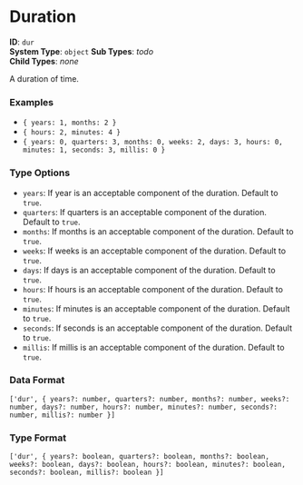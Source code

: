 # Duration

**ID**: `dur`  
**System Type**: `object`
**Sub Types**: *todo*  
**Child Types**: *none*

A duration of time.

### Examples

- `{ years: 1, months: 2 }`
- `{ hours: 2, minutes: 4 }`
- `{ years: 0, quarters: 3, months: 0, weeks: 2, days: 3, hours: 0, minutes: 1, seconds: 3, millis: 0 }`

### Type Options

- `years`: If year is an acceptable component of the duration. Default to `true`.
- `quarters`: If quarters is an acceptable component of the duration. Default to `true`.
- `months`: If months is an acceptable component of the duration. Default to `true`.
- `weeks`: If weeks is an acceptable component of the duration. Default to `true`.
- `days`: If days is an acceptable component of the duration. Default to `true`.
- `hours`: If hours is an acceptable component of the duration. Default to `true`.
- `minutes`: If minutes is an acceptable component of the duration. Default to `true`.
- `seconds`: If seconds is an acceptable component of the duration. Default to `true`.
- `millis`: If millis is an acceptable component of the duration. Default to `true`.

### Data Format

```
['dur', { years?: number, quarters?: number, months?: number, weeks?: number, days?: number, hours?: number, minutes?: number, seconds?: number, millis?: number }]
```

### Type Format

```
['dur', { years?: boolean, quarters?: boolean, months?: boolean, weeks?: boolean, days?: boolean, hours?: boolean, minutes?: boolean, seconds?: boolean, millis?: boolean }]
```
